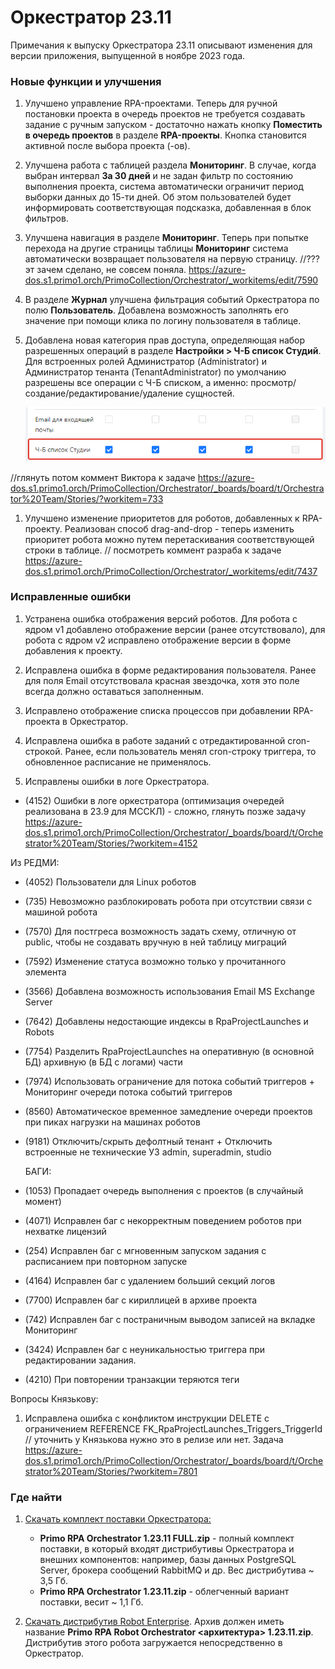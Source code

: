 # Оркестратор 23.11

Примечания к выпуску Оркестратора 23.11 описывают изменения для версии приложения, выпущенной в ноябре 2023 года.

### Новые функции и улучшения

1. Улучшено управление RPA-проектами. Теперь для ручной постановки проекта в очередь проектов не требуется создавать задание с ручным запуском - достаточно нажать кнопку **Поместить в очередь проектов** в разделе **RPA-проекты**. Кнопка становится активной после выбора проекта (-ов). 
1. Улучшена работа с таблицей раздела **Мониторинг**. В случае, когда выбран интервал **За 30 дней** и не задан фильтр по состоянию выполнения проекта, система автоматически ограничит период выборки данных до 15-ти дней. Об этом пользователей будет информировать соответствующая подсказка, добавленная в блок фильтров. 
1. Улучшена навигация в разделе **Мониторинг**. Теперь при попытке перехода на другие страницы таблицы **Мониторинг** система автоматически возвращает пользователя на первую страницу. 
//??? эт зачем сделано, не совсем поняла.  https://azure-dos.s1.primo1.orch/PrimoCollection/Orchestrator/_workitems/edit/7590
1. В разделе **Журнал** улучшена фильтрация событий Оркестратора по полю **Пользователь**. Добавлена возможность заполнять его значение при помощи клика по логину пользователя в таблице.
1. Добавлена новая категория прав доступа, определяющая набор разрешенных операций в разделе **Настройки > Ч-Б список Студий**. Для встроенных ролей Администратор (Administrator) и Администратор тенанта (TenantAdministrator) по умолчанию разрешены все операции с Ч-Б списком, а именно: просмотр/создание/редактирование/удаление сущностей.

   ![](<../../.gitbook/assets1/black-white-permissions.png>)

  //глянуть потом коммент Виктора к задаче https://azure-dos.s1.primo1.orch/PrimoCollection/Orchestrator/_boards/board/t/Orchestrator%20Team/Stories/?workitem=733



1. Улучшено изменение приоритетов для роботов, добавленных к RPA-проекту. Реализован способ drag-and-drop - теперь изменить приоритет робота можно путем перетаскивания соответствующей строки в таблице.
   // посмотреть коммент разраба к задаче https://azure-dos.s1.primo1.orch/PrimoCollection/Orchestrator/_workitems/edit/7437







### Исправленные ошибки

1. Устранена ошибка отображения версий роботов. Для робота с ядром v1 добавлено отображение версии (ранее отсутствовало), для робота с ядром v2 исправлено отображение версии в форме добавления к проекту.
1. Исправлена ошибка в форме редактирования пользователя. Ранее для поля Email отсутствовала красная звездочка, хотя это поле всегда должно оставаться заполненным.
1. Исправлено отображение списка процессов при добавлении RPA-проекта в Оркестратор. 
1. Исправлена ошибка в работе заданий с отредактированной cron-строкой. Ранее, если пользователь менял cron-строку триггера, то обновленное расписание не применялось. 


1. Исправлены ошибки в логе Оркестратора.
- (4152) Ошибки в логе оркестратора (оптимизация очередей реализована в 23.9 для МССКЛ) - сложно, глянуть позже задачу https://azure-dos.s1.primo1.orch/PrimoCollection/Orchestrator/_boards/board/t/Orchestrator%20Team/Stories/?workitem=4152





Из РЕДМИ:

- (4052) Пользователи для Linux роботов
- (735) Невозможно разблокировать робота при отсутствии связи с машиной робота 
- (7570) Для постгреса возможность задать схему, отличную от public, чтобы не создавать вручную в ней таблицу миграций
- (7592) Изменение статуса возможно только у прочитанного элемента
- (3566) Добавлена возможность использования Email MS Exchange Server
- (7642) Добавлены недостающие индексы в RpaProjectLaunches и Robots
- (7754) Разделить RpaProjectLaunches на оперативную (в основной БД) архивную (в БД с логами) части
- (7974) Использовать ограничение для потока событий триггеров + Мониторинг очереди потока событий триггеров
- (8560) Автоматическое временное замедление очереди проектов при пиках нагрузки на машинах роботов
- (9181) Отключить/скрыть дефолтный тенант + Отключить встроенные не технические УЗ admin, superadmin, studio

   БАГИ:
- (1053) Пропадает очередь выполнения с проектов (в случайный момент)
- (4071) Исправлен баг с некорректным поведением роботов при нехватке лицензий
- (254) Исправлен баг с мгновенным запуском задания с расписанием при повторном запуске
- (4164) Исправлен баг с удалением больший секций логов
- (7700) Исправлен баг с кириллицей в архиве проекта
- (742) Исправлен баг с постраничным выводом записей на вкладке Мониторинг
- (3424) Исправлен баг с неуникальностью триггера при редактировании задания. 
- (4210) При повторении транзакции теряются теги


Вопросы Князькову:

1. Исправлена ошибка с конфликтом инструкции DELETE с ограничением REFERENCE FK_RpaProjectLaunches_Triggers_TriggerId
   // уточнить у Князькова нужно это в релизе или нет. Задача https://azure-dos.s1.primo1.orch/PrimoCollection/Orchestrator/_boards/board/t/Orchestrator%20Team/Stories/?workitem=7801




### Где найти
1. [Скачать комплект поставки Оркестратора:](https://disk.primo-rpa.ru/index.php/s/primo?path=%2FRelease%2FOrchestrator)
    * **Primo RPA Orchestrator 1.23.11 FULL.zip** - полный комплект поставки, в который входят дистрибутивы Оркестратора и внешних компонентов: например, базы данных PostgreSQL Server, брокера сообщений RabbitMQ и др. Вес дистрибутива ~ 3,5 Гб.
    * **Primo RPA Orchestrator 1.23.11.zip** - облегченный вариант поставки, весит ~ 1,1 Гб.

2. [Скачать дистрибутив Robot Enterprise](https://disk.primo-rpa.ru/index.php/s/primo?path=%2FRelease%2FRobot). Архив должен иметь название **Primo RPA Robot Orchestrator <архитектура> 1.23.11.zip**. Дистрибутив этого робота загружается непосредственно в Оркестратор.
